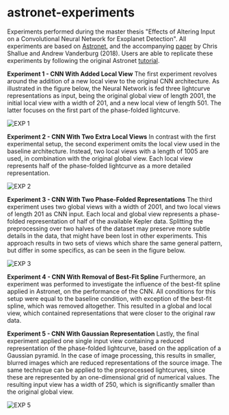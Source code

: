 ﻿# astronet-experiments
Experiments performed during the master thesis "Effects of Altering Input on a Convolutional Neural Network for Exoplanet Detection". All experiments are based on [Astronet](https://github.com/tensorflow/models/tree/master/research/astronet), and the accompanying [paper](http://iopscience.iop.org/article/10.3847/1538-3881/aa9e09/meta) by Chris Shallue and Andrew Vanderburg (2018). Users are able to replicate these experiments by following the original Astronet [tutorial](https://github.com/tensorflow/models/blob/master/research/astronet/astronet/README.md).

**Experiment 1 - **CNN With Added Local View****
The first experiment revolves around the addition of a new local view to the original CNN architecture. As illustrated in the figure below, the Neural Network is fed three lightcurve representations as input, being the original global view of length 2001, the initial local view with a width of 201, and a new local view of length 501. The latter focuses on the first part of the phase-folded lightcurve.

![EXP 1](https://i.postimg.cc/fTwR9FsR/newsit.jpg)

**Experiment 2 - ****CNN With Two Extra Local Views******
In contrast with the first experimental setup, the second experiment omits the local view used in the baseline architecture. Instead, two local views with a length of 1005 are used, in combination with the original global view. Each local view represents half of the phase-folded lightcurve as a more detailed representation.

![EXP 2](https://i.postimg.cc/SsrwFgvg/EXP2.png)

**Experiment 3 - ****CNN With Two Phase-Folded Representations******
The third experiment uses two global views with a width of 2001, and two local views of length 201 as CNN input. Each local and global view represents a phase-folded representation of half of the available Kepler data. Splitting the preprocessing over two halves of the dataset may preserve more subtle details in the data, that might have been lost in other experiments. This approach results in two sets of views which share the same general pattern, but differ in some specifics, as can be seen in the figure below.

![EXP 3](https://i.postimg.cc/MGYsvvmT/EXP3.png)

**Experiment 4 - ******CNN With Removal of Best-Fit Spline********
Furthermore, an experiment was performed to investigate the influence of the best-fit spline applied in Astronet, on the performance of the CNN. All conditions for this setup were equal to the baseline condition, with exception of the best-fit spline, which was removed altogether. This resulted in a global and local view, which contained representations that were closer to the original raw data.

**Experiment 5 - ********CNN With Gaussian Representation**********
Lastly, the final experiment applied one single input view containing a reduced representation of the phase-folded lightcurve, based on the application of a Gaussian pyramid. In the case of image processing, this results in smaller, blurred images which are reduced representations of the source image. The same technique can be applied to the preprocessed lightcurves, since these are represented by an one-dimensional grid of numerical values. The resulting input view has a width of 250, which is significantly smaller than the original global view.

![EXP 5](https://i.postimg.cc/XJmD0tgc/pasted-image-0.png)
